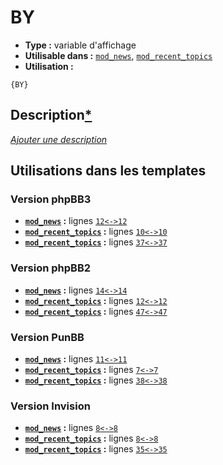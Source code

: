 # BY
* __Type :__ variable d'affichage
* __Utilisable dans :__ [`mod_news`](../tpl/mod_news.md#readme), [`mod_recent_topics`](../tpl/mod_recent_topics.md#readme)
* __Utilisation :__

```smarty
{BY}
```

## Description[*](https://fa-tvars.appspot.com/var/BY)
[*Ajouter une description*](https://fa-tvars.appspot.com/var/BY)

## Utilisations dans les templates

### Version phpBB3
* __[`mod_news`](../tpl/mod_news.md#readme) :__ lignes [`12`](../src/prosilver/mod_news.tpl#L12)[`<->`](../src/prosilver/mod_news.tpl#L12-L12)[`12`](../src/prosilver/mod_news.tpl#L12)
* __[`mod_recent_topics`](../tpl/mod_recent_topics.md#readme) :__ lignes [`10`](../src/prosilver/mod_recent_topics.tpl#L10)[`<->`](../src/prosilver/mod_recent_topics.tpl#L10-L10)[`10`](../src/prosilver/mod_recent_topics.tpl#L10)
* __[`mod_recent_topics`](../tpl/mod_recent_topics.md#readme) :__ lignes [`37`](../src/prosilver/mod_recent_topics.tpl#L37)[`<->`](../src/prosilver/mod_recent_topics.tpl#L37-L37)[`37`](../src/prosilver/mod_recent_topics.tpl#L37)

### Version phpBB2
* __[`mod_news`](../tpl/mod_news.md#readme) :__ lignes [`14`](../src/subsilver/mod_news.tpl#L14)[`<->`](../src/subsilver/mod_news.tpl#L14-L14)[`14`](../src/subsilver/mod_news.tpl#L14)
* __[`mod_recent_topics`](../tpl/mod_recent_topics.md#readme) :__ lignes [`12`](../src/subsilver/mod_recent_topics.tpl#L12)[`<->`](../src/subsilver/mod_recent_topics.tpl#L12-L12)[`12`](../src/subsilver/mod_recent_topics.tpl#L12)
* __[`mod_recent_topics`](../tpl/mod_recent_topics.md#readme) :__ lignes [`47`](../src/subsilver/mod_recent_topics.tpl#L47)[`<->`](../src/subsilver/mod_recent_topics.tpl#L47-L47)[`47`](../src/subsilver/mod_recent_topics.tpl#L47)

### Version PunBB
* __[`mod_news`](../tpl/mod_news.md#readme) :__ lignes [`11`](../src/punbb/mod_news.tpl#L11)[`<->`](../src/punbb/mod_news.tpl#L11-L11)[`11`](../src/punbb/mod_news.tpl#L11)
* __[`mod_recent_topics`](../tpl/mod_recent_topics.md#readme) :__ lignes [`7`](../src/punbb/mod_recent_topics.tpl#L7)[`<->`](../src/punbb/mod_recent_topics.tpl#L7-L7)[`7`](../src/punbb/mod_recent_topics.tpl#L7)
* __[`mod_recent_topics`](../tpl/mod_recent_topics.md#readme) :__ lignes [`38`](../src/punbb/mod_recent_topics.tpl#L38)[`<->`](../src/punbb/mod_recent_topics.tpl#L38-L38)[`38`](../src/punbb/mod_recent_topics.tpl#L38)

### Version Invision
* __[`mod_news`](../tpl/mod_news.md#readme) :__ lignes [`8`](../src/invision/mod_news.tpl#L8)[`<->`](../src/invision/mod_news.tpl#L8-L8)[`8`](../src/invision/mod_news.tpl#L8)
* __[`mod_recent_topics`](../tpl/mod_recent_topics.md#readme) :__ lignes [`8`](../src/invision/mod_recent_topics.tpl#L8)[`<->`](../src/invision/mod_recent_topics.tpl#L8-L8)[`8`](../src/invision/mod_recent_topics.tpl#L8)
* __[`mod_recent_topics`](../tpl/mod_recent_topics.md#readme) :__ lignes [`35`](../src/invision/mod_recent_topics.tpl#L35)[`<->`](../src/invision/mod_recent_topics.tpl#L35-L35)[`35`](../src/invision/mod_recent_topics.tpl#L35)

